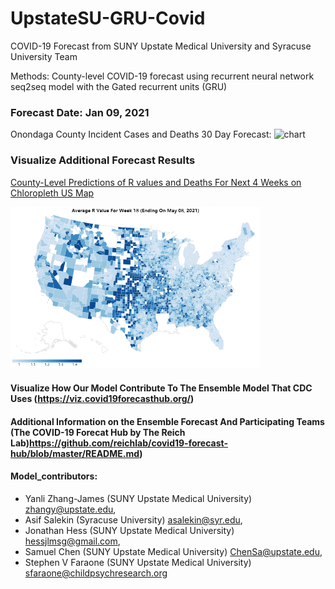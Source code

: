 # UpstateSU-GRU-Covid
COVID-19 Forecast from SUNY Upstate Medical University and Syracuse University Team

Methods: County-level COVID-19 forecast using recurrent neural network seq2seq model with the Gated recurrent units (GRU)

### Forecast Date: Jan 09, 2021
  
  Onondaga County Incident Cases and Deaths 30 Day Forecast:
  <a >
 <img src="https://github.com/ylzhang29/UpstateSU-GRU-Covid/blob/main/Forecast/Onondaga_cases_deaths_0109.jpg" width="850" alt="chart">
</a>

### Visualize Additional Forecast Results

[County-Level Predictions of R values and Deaths For Next 4 Weeks on Chloropleth US Map](https://ylzhang29.github.io/UpstateSU-GRU-Covid)

[<img src="https://github.com/ylzhang29/UpstateSU-GRU-Covid/blob/main/docs/map-icon.png" width=400>](https://ylzhang29.github.io/UpstateSU-GRU-Covid)


#### Visualize How Our Model Contribute To The Ensemble Model That CDC Uses (https://viz.covid19forecasthub.org/)
#### Additional Information on the Ensemble Forecast And Participating Teams (The COVID-19 Forecat Hub by The Reich Lab)https://github.com/reichlab/covid19-forecast-hub/blob/master/README.md)



#### Model_contributors: 
  * Yanli Zhang-James (SUNY Upstate Medical University) <zhangy@upstate.edu>, 
  * Asif Salekin (Syracuse University) <asalekin@syr.edu>, 
  * Jonathan Hess (SUNY Upstate Medical University) <hessjlmsg@gmail.com>, 
  * Samuel Chen (SUNY Upstate Medical University) <ChenSa@upstate.edu>, 
  * Stephen V Faraone (SUNY Upstate Medical University) <sfaraone@childpsychresearch.org>


